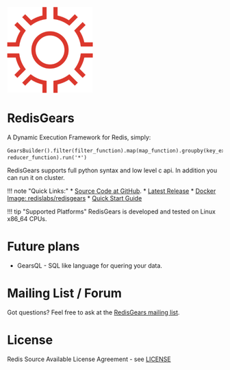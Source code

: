 <img src="images/RedisGears.png" alt="logo" width="200"/>

# RedisGears

A Dynamic Execution Framework for Redis, simply:
```
GearsBuilder().filter(filter_function).map(map_function).groupby(key_extractor_function, reducer_function).run('*')
```
RedisGears supports full python syntax and low level c api. In addition you can run it on cluster.

!!! note "Quick Links:"
    * [Source Code at GitHub](https://github.com/RedisGears/RedisGears).
    * [Latest Release](https://github.com/RedisGears/RedisGears/releases)
    * [Docker Image: redislabs/redisgears](https://hub.docker.com/r/redislabs/redisgears/)
    * [Quick Start Guide](quickstart.md)

!!! tip "Supported Platforms"
    RedisGears is developed and tested on Linux x86_64 CPUs.

# Future plans
* GearsQL - SQL like language for quering your data.

# Mailing List / Forum
Got questions? Feel free to ask at the [RedisGears mailing list](https://groups.google.com/forum/#!forum/redisgears).

# License
Redis Source Available License Agreement - see [LICENSE](https://github.com/RedisGears/RedisGears/blob/master/LICENSE)

